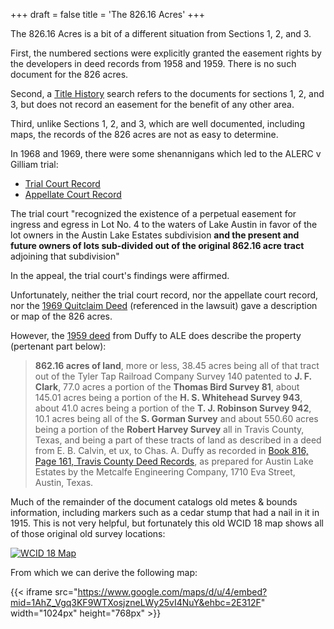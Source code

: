 +++
draft = false
title = 'The 826.16 Acres'
+++

The 826.16 Acres is a bit of a different situation from Sections 1, 2, and 3.

First, the numbered sections were explicitly granted the easement rights by the developers in deed records from 1958 and 1959.  There is no such document for the 826 acres.

Second, a [Title History](</pdfs/TitleHistory.pdf>) search refers to the documents for sections 1, 2, and 3, but does not record an easement for the benefit of any other area.

Third, unlike Sections 1, 2, and 3, which are well documented, including maps, the records of the 826 acres are not as easy to determine.

In 1968 and 1969, there were some shenannigans which led to the ALERC v Gilliam trial:
* [Trial Court Record](</pdfs/ALERCvGilliamTrialCourt.pdf>)
* [Appellate Court Record](</pdfs/ALERC v Gilliam 493 sw2d 343 1973.pdf>)

The trial court "recognized the existence of a perpetual easement for ingress and egress in Lot No. 4 to the waters of Lake Austin in favor of the lot owners in the Austin Lake Estates subdivision **and the present and future owners of lots sub-divided out of the original 862.16 acre tract** adjoining that subdivision"

In the appeal, the trial court's findings were affirmed.

Unfortunately, neither the trial court record, nor the appellate court record, nor the [1969 Quitclaim Deed](</pdfs/Vol-3700-p1544.pdf>) (referenced in the lawsuit) gave a description or map of the 826 acres.

However, the [1959 deed](</pdfs/Vol-2045-p155-160.pdf>) from Duffy to ALE does describe the property (pertenant part below):

> **862.16 acres of land**, more or less, 38.45 acres being all of that tract out of the Tyler Tap Railroad Company Survey 140 patented to **J. F. Clark**, 77.0 acres a portion of the **Thomas Bird Survey 81**, about 145.01 acres being a portion of the **H. S. Whitehead Survey 943**, about 41.0 acres being a portion of the **T. J. Robinson Survey 942**, 10.1 acres being all of the **S. Gorman Survey** and about 550.60 acres being a portion of the **Robert Harvey Survey** all in Travis County, Texas, and being a part of these tracts of land as described in a deed from E. B. Calvin, et ux, to Chas. A. Duffy as recorded in [Book 816, Page 161, Travis County Deed Records](</pdfs/Vol-816-p161-162.pdf>), as prepared for Austin Lake Estates by the Metcalfe Engineering Company, 1710 Eva Street, Austin, Texas.

Much of the remainder of the document catalogs old metes & bounds information, including markers such as a cedar stump that had a nail in it in 1915.  This is not very helpful, but fortunately this old WCID 18 map shows all of those original old survey locations:

[![WCID 18 Map](/images/wcid18map.png)](</pdfs/vol89pg086-wcid18map.PDF>)

From which we can derive the following map:

{{< iframe src="https://www.google.com/maps/d/u/4/embed?mid=1AhZ_Vgq3KF9WTXosjzneLWy25vI4NuY&ehbc=2E312F" width="1024px" height="768px" >}}


